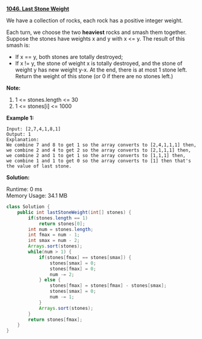 **[1046. Last Stone Weight](https://leetcode.com/problems/last-stone-weight/)**

We have a collection of rocks, each rock has a positive integer weight.

Each turn, we choose the two **heaviest** rocks and smash them together.  Suppose the stones have weights x and y with x <= y.  The result of this smash is:

* If x == y, both stones are totally destroyed;
* If x != y, the stone of weight x is totally destroyed, and the stone of weight y has new weight y-x.
At the end, there is at most 1 stone left.  Return the weight of this stone (or 0 if there are no stones left.)

**Note:**

1. 1 <= stones.length <= 30
2. 1 <= stones[i] <= 1000

**Example 1:**

```
Input: [2,7,4,1,8,1]
Output: 1
Explanation: 
We combine 7 and 8 to get 1 so the array converts to [2,4,1,1,1] then,
we combine 2 and 4 to get 2 so the array converts to [2,1,1,1] then,
we combine 2 and 1 to get 1 so the array converts to [1,1,1] then,
we combine 1 and 1 to get 0 so the array converts to [1] then that's the value of last stone.
```

**Solution:**

Runtime: 0 ms<br/>
Memory Usage: 34.1 MB

```java
class Solution {
    public int lastStoneWeight(int[] stones) {        
        if(stones.length == 1)
            return stones[0];
        int num = stones.length;
        int fmax = num - 1;
        int smax = num - 2;
        Arrays.sort(stones);
        while(num > 1) {
            if(stones[fmax] == stones[smax]) {
                stones[smax] = 0;
                stones[fmax] = 0;
                num -= 2;
            } else {
                stones[fmax] = stones[fmax] - stones[smax];
                stones[smax] = 0;
                num -= 1;
            }
            Arrays.sort(stones);
        }
        return stones[fmax];
    }
}
```